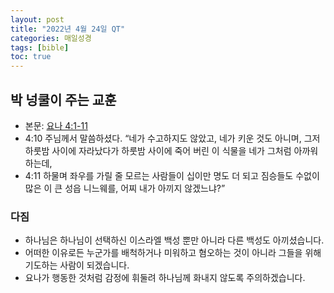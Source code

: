 ```yaml
---
layout: post
title: "2022년 4월 24일 QT"
categories: 매일성경
tags: [bible]
toc: true
---
```


##  박 넝쿨이 주는 교훈
- 본문: [요나 4:1-11](https://www.bskorea.or.kr/bible/korbibReadpage.php?version=SAENEW&book=jnh&chap=4&sec=1&cVersion=&fontSize=15px&fontWeight=normal)
- 4:10 주님께서 말씀하셨다. “네가 수고하지도 않았고, 네가 키운 것도 아니며, 그저 하룻밤 사이에 자라났다가 하룻밤 사이에 죽어 버린 이 식물을 네가 그처럼 아까워하는데,
- 4:11 하물며 좌우를 가릴 줄 모르는 사람들이 십이만 명도 더 되고 짐승들도 수없이 많은 이 큰 성읍 니느웨를, 어찌 내가 아끼지 않겠느냐?”

### 다짐
- 하나님은 하나님이 선택하신 이스라엘 백성 뿐만 아니라 다른 백성도 아끼셨습니다.
- 어떠한 이유로든 누군가를 배척하거나 미워하고 혐오하는 것이 아니라 그들을 위해 기도하는 사람이 되겠습니다.
- 요나가 행동한 것처럼 감정에 휘둘려 하나님께 화내지 않도록 주의하겠습니다.
